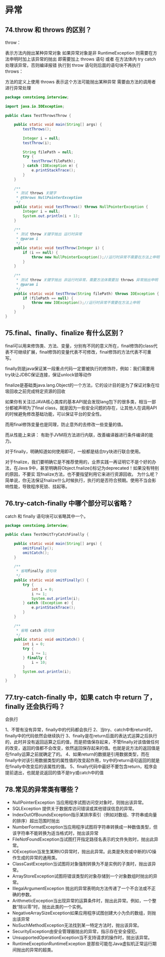 # 异常

## 74.throw 和 throws 的区别？

throw：

表示方法内抛出某种异常对象
如果异常对象是非 RuntimeException 则需要在方法申明时加上该异常的抛出 即需要加上 throws 语句 或者 在方法体内 try catch 处理该异常，否则编译报错
执行到 throw 语句则后面的语句块不再执行
throws：

方法的定义上使用 throws 表示这个方法可能抛出某种异常
需要由方法的调用者进行异常处理

```java
package constxiong.interview;
 
import java.io.IOException;
 
public class TestThrowsThrow {
 
	public static void main(String[] args) {
		testThrows();
		
		Integer i = null;
		testThrow(i);
		
		String filePath = null;
		try {
			testThrow(filePath);
		} catch (IOException e) {
			e.printStackTrace();
		}
	}
	
	/**
	 * 测试 throws 关键字
	 * @throws NullPointerException
	 */
	public static void testThrows() throws NullPointerException {
		Integer i = null;
		System.out.println(i + 1);
	}
	
	/**
	 * 测试 throw 关键字抛出 运行时异常
	 * @param i
	 */
	public static void testThrow(Integer i) {
		if (i == null) {
			throw new NullPointerException();//运行时异常不需要在方法上申明
		}
	}
	
	/**
	 * 测试 throw 关键字抛出 非运行时异常，需要方法体需要加 throws 异常抛出申明
	 * @param i
	 */
	public static void testThrow(String filePath) throws IOException {
		if (filePath == null) {
			throw new IOException();//运行时异常不需要在方法上申明
		}
	}
}
```

## 75.final、finally、finalize 有什么区别？

final可以用来修饰类、方法、变量，分别有不同的意义所在，final修饰的class代表不可继续扩展，final修饰的变量代表不可修改，final修饰的方法代表不可重写。

finally则是java保证某一段重点代码一定要被执行的修饰符，例如：我们需要用try块让JDBC保证连接，保证unlock锁等动作

finalize是基础类java.lang.Object的一个方法，它的设计目的是为了保证对象在垃圾回收之前完成特定资源的回收

如果你有关注过JAVA核心类库的基本API就会发现lang包下的很多类，相当一部分都被声明为了final class，就是因为一些安全问题的存在，让其他人在调用API的时候避免修改基础功能，可以保证平台的安全性。

而用final修饰变量也是同理，防止意外的去修改一些变量的值。

而从性能上来讲：
有助于JVM将方法进行内联，改善编译器进行条件编译的能力。

对于finally，明确知道如何使用即可，一般都是结合try块进行联合使用。

对于fnalize，我们要明确它是不推荐使用的，业界实践一再证明它不是个好的办法，在Java 9中，甚至明确将Object.fnalize()标记为deprecated！如果没有特别的原因，不要实 现fnalize方法，也不要指望利用它来进行资源回收。
为什么呢？简单说，你无法保证fnalize什么时候执行，执行的是否符合预期。使用不当会影响性能，导致程序死锁、挂起等。

## 76.try-catch-finally 中哪个部分可以省略？

catch 和 finally 语句块可以省略其中一个。

```java
package constxiong.interview;
 
public class TestOmitTryCatchFinally {
 
	public static void main(String[] args) {
		omitFinally();
		omitCatch();
	}
	
	/**
	 * 省略finally 语句块
	 */
	public static void omitFinally() {
		try {
			int i = 0;
			i += 1;
			System.out.println(i);
		} catch (Exception e) {
			e.printStackTrace();
		}
	}
	
	/**
	 * 省略 catch 语句块
	 */
	public static void omitCatch() {
		int i = 0;
		try {
			i += 1;
		} finally {
			i = 10;
		}
		System.out.println(i);
	}
}
```

## 77.try-catch-finally 中，如果 catch 中 return 了，finally 还会执行吗？

会执行

1、不管有没有异常，finally中的代码都会执行
2、当try、catch中有return时，finally中的代码依然会继续执行
3、finally是在return后面的表达式运算之后执行的，此时并没有返回运算之后的值，而是把值保存起来，不管finally对该值做任何的改变，返回的值都不会改变，依然返回保存起来的值。也就是说方法的返回值是在finally运算之前就确定了的。
4、如果return的数据是引用数据类型，而在finally中对该引用数据类型的属性值的改变起作用，try中的return语句返回的就是在finally中改变后的该属性的值。
5、finally代码中最好不要包含return，程序会提前退出，也就是说返回的值不是try或catch中的值

## 78.常见的异常类有哪些？

- NullPointerException 当应用程序试图访问空对象时，则抛出该异常。
- SQLException 提供关于数据库访问错误或其他错误信息的异常。
- IndexOutOfBoundsException指示某排序索引（例如对数组、字符串或向量的排序）超出范围时抛出
- NumberFormatException当应用程序试图将字符串转换成一种数值类型，但该字符串不能转换为适当格式时，抛出该异常
- FileNotFoundException当试图打开指定路径名表示的文件失败时，抛出此异常。
- IOException当发生某种I/O异常时，抛出此异常。此类是失败或中断的I/O操作生成的异常的通用类。
- ClassCastException当试图将对象强制转换为不是实例的子类时，抛出该异常。
- ArrayStoreException试图将错误类型的对象存储到一个对象数组时抛出的异常。
- IllegalArgumentException 抛出的异常表明向方法传递了一个不合法或不正确的参数。
- ArithmeticException当出现异常的运算条件时，抛出此异常。例如，一个整数“除以零”时，抛出此类的一个实例。 
- NegativeArraySizeException如果应用程序试图创建大小为负的数组，则抛出该异常
- NoSuchMethodException无法找到某一特定方法时，抛出该异常。
- SecurityException由安全管理器抛出的异常，指示存在安全侵犯。
- UnsupportedOperationException当不支持请求的操作时，抛出该异常。
- RuntimeExceptionRuntimeException 是那些可能在Java虚拟机正常运行期间抛出的异常的超类。